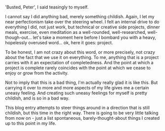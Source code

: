'Busted, Peter', I said teasingly to myself.

I cannot say I did anything bad, merely something childish. Again, I let my near perfectionism take over the steering wheel. I felt an internal drive to do everything I did, not just work, but technical or creative side projects, dinner meals, exercise, even meditation as a well-rounded, well-researched, well-though-out... let's take a moment here before I bombard you with a heavy, hopelessly overused word... ok, here it goes: project. 

To be honest, I am not crazy about this word, or more precisely, not crazy about the fact that we use it on everything. To me, anything that is a project carries with it an expectation of completedness. And the point at which a project is complete rarely coincides with the point at which we cease to enjoy or grow from the activity.

Not to imply that this is a bad thing, I'm actually really glad it is like this. But carrying it over to more and more aspects of my life gives me a certain uneasy feeling. And creating such uneasy feelings for myself is pretty childish, and is so in a bad way.

This blog entry attempts to steer things around in a direction that is still childish, but this time in the right way. There is going to be very little talking from now on - just a list spontaneous, barely-thought-about things I created up to this point in my life.

